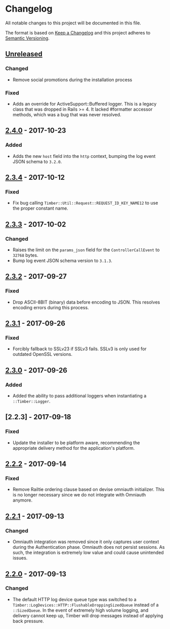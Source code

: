 # Changelog

All notable changes to this project will be documented in this file.

The format is based on [Keep a Changelog](http://keepachangelog.com/en/1.0.0/)
and this project adheres to [Semantic Versioning](http://semver.org/spec/v2.0.0.html).

## [Unreleased]

### Changed

  - Remove social promotions during the installation process

### Fixed

  - Adds an override for ActiveSupport::Buffered logger. This is a legacy class that was dropped
    in Rails >= 4. It lacked #formatter accessor methods, which was a bug that was never resolved.

## [2.4.0] - 2017-10-23

### Added

  - Adds the new `host` field into the `http` context, bumping the log event JSON schema to `3.2.0`.

## [2.3.4] - 2017-10-12

### Fixed

  - Fix bug calling `Timber::Util::Request::REQUEST_ID_KEY_NAME12` to use the proper constant name.

## [2.3.3] - 2017-10-02

### Changed

  - Raises the limit on the `params_json` field for the `ControllerCallEvent` to `32768` bytes.
  - Bump log event JSON schema version to `3.1.3`.

## [2.3.2] - 2017-09-27

### Fixed

  - Drop ASCII-8BIT (binary) data before encoding to JSON. This resolves encoding errors during
    this process.

## [2.3.1] - 2017-09-26

### Fixed

  - Forcibly fallback to SSLv23 if SSLv3 fails. SSLv3 is only used for outdated OpenSSL versions.

## [2.3.0] - 2017-09-26

### Added

  - Added the ability to pass additional loggers when instantiating a `::Timber::Logger`.

## [2.2.3] - 2017-09-18

### Fixed

  - Update the installer to be platform aware, recommending the appropriate delivery method
    for the application's platform.


## [2.2.2] - 2017-09-14

### Fixed

  - Remove Railtie ordering clause based on devise omniauth initializer. This is no longer
    necessary since we do not integrate with Omniauth anymore.

## [2.2.1] - 2017-09-13

### Changed

  - Omniauth integration was removed since it only captures user context during the Authentication
    phase. Omniauth does not persist sessions. As such, the integration is extremely low value
    and could cause unintended issues.

## [2.2.0] - 2017-09-13

### Changed

  - The default HTTP log device queue type was switched to a
    `Timber::LogDevices::HTTP::FlushableDroppingSizedQueue` instead of a `::SizedQueue`. In the
    event of extremely high volume logging, and delivery cannot keep up, Timber will drop messages
    instead of applying back pressure.


[Unreleased]: https://github.com/timberio/timber-ruby/compare/v2.4.0...HEAD
[2.4.0]: https://github.com/timberio/timber-ruby/compare/v2.3.4...v2.4.0
[2.3.4]: https://github.com/timberio/timber-ruby/compare/v2.3.3...v2.3.4
[2.3.3]: https://github.com/timberio/timber-ruby/compare/v2.3.2...v2.3.3
[2.3.2]: https://github.com/timberio/timber-ruby/compare/v2.3.1...v2.3.2
[2.3.1]: https://github.com/timberio/timber-ruby/compare/v2.3.0...v2.3.1
[2.3.0]: https://github.com/timberio/timber-ruby/compare/v2.2.2...v2.3.0
[2.2.2]: https://github.com/timberio/timber-ruby/compare/v2.2.2...v2.2.3
[2.2.2]: https://github.com/timberio/timber-ruby/compare/v2.2.1...v2.2.2
[2.2.1]: https://github.com/timberio/timber-ruby/compare/v2.2.0...v2.2.1
[2.2.0]: https://github.com/timberio/timber-ruby/compare/v2.1.10...v2.2.0
